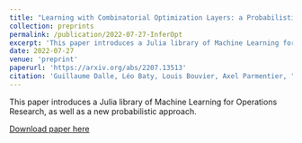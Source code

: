 ```yaml
---
title: "Learning with Combinatorial Optimization Layers: a Probabilistic Approach"
collection: preprints
permalink: /publication/2022-07-27-InferOpt
excerpt: 'This paper introduces a Julia library of Machine Learning for Operations Research, as well as a new probabilistic approach.'
date: 2022-07-27
venue: 'preprint'
paperurl: 'https://arxiv.org/abs/2207.13513'
citation: 'Guillaume Dalle, Léo Baty, Louis Bouvier, Axel Parmentier, "Learning with Combinatorial Optimization Layers: a Probabilistic Approach"'
---
```


This paper introduces a Julia library of Machine Learning for Operations Research, as well as a new probabilistic approach.

[Download paper here](https://arxiv.org/abs/2207.13513)
